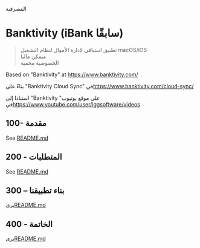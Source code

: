 المصرفية

# Banktivity (iBank سابقًا)

> تطبيق استباقي لإدارة الأموال لنظام التشغيل macOS/iOS<br/>متمكن ماليا<br/>الخصوصية محمية<br/>

Based on "Banktivity" at <https://www.banktivity.com/>

بناءً على "Banktivity Cloud Sync" في<https://www.banktivity.com/cloud-sync/>

استنادا إلى "Banktivity على موقع يوتيوب" في<https://www.youtube.com/user/iggsoftware/videos>

## 100- مقدمة

See [README.md](./100/README.md)

## 200 - المتطلبات

See [README.md](./200/README.md)

## 300 – بناء تطبيقنا

يرى[README.md](./300/README.md)

## 400 - الخاتمة

يرى[README.md](./400/README.md)
